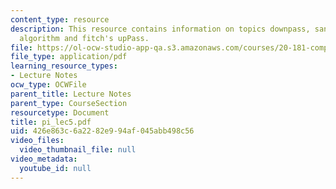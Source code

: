 ```yaml
---
content_type: resource
description: This resource contains information on topics downpass, sankoff downpass
  algorithm and fitch's upPass.
file: https://ol-ocw-studio-app-qa.s3.amazonaws.com/courses/20-181-computation-for-biological-engineers-fall-2006/426e863c6a2282e994af045abb498c56_pi_lec5.pdf
file_type: application/pdf
learning_resource_types:
- Lecture Notes
ocw_type: OCWFile
parent_title: Lecture Notes
parent_type: CourseSection
resourcetype: Document
title: pi_lec5.pdf
uid: 426e863c-6a22-82e9-94af-045abb498c56
video_files:
  video_thumbnail_file: null
video_metadata:
  youtube_id: null
---
```

